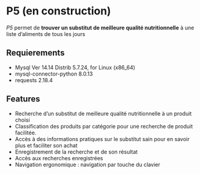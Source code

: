 # P5 (en construction)

*P5* permet de **trouver un substitut de meilleure qualité nutritionnelle** à une liste d’aliments de tous les jours

## Requierements

- Mysql Ver 14.14 Distrib 5.7.24, for Linux (x86_64)
- mysql-connector-python 8.0.13
- requests 2.18.4

## Features

- Recherche d’un substitut de meilleure qualité nutritionnelle à un produit choisi
- Classification des produits par catégorie pour une recherche de produit facilitée.
- Accès à des informations pratiques sur le substitut sain pour en savoir plus et faciliter son achat
- Enregistrement de la recherche et de son résultat
- Accès aux recherches enregistrées
- Navigation ergonomique : navigation par touche du clavier